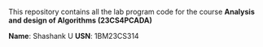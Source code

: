 This repository contains all the lab program code for the course
**Analysis and design of Algorithms (23CS4PCADA)**

**Name**: Shashank U
**USN**: 1BM23CS314
